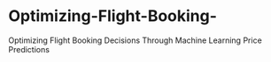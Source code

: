 # Optimizing-Flight-Booking-
Optimizing Flight Booking Decisions Through Machine Learning Price Predictions

